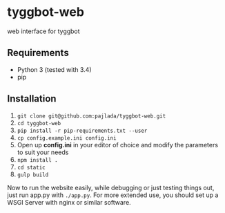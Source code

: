 # tyggbot-web
web interface for tyggbot

## Requirements
 * Python 3 (tested with 3.4)
 * pip
 
## Installation
1. `git clone git@github.com:pajlada/tyggbot-web.git`
2. `cd tyggbot-web`
3. `pip install -r pip-requirements.txt --user`
4. `cp config.example.ini config.ini`
5. Open up **config.ini** in your editor of choice and modify the parameters to suit your needs
6. `npm install .`
7. `cd static`
8. `gulp build`

Now to run the website easily, while debugging or just testing things out, just run app.py with `./app.py`.
For more extended use, you should set up a WSGI Server with nginx or similar software.
